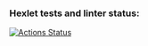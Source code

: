 ### Hexlet tests and linter status:
[![Actions Status](https://github.com/VictorKuzenkin/qa-engineer-project-85/actions/workflows/hexlet-check.yml/badge.svg)](https://github.com/VictorKuzenkin/qa-engineer-project-85/actions)